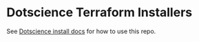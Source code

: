# Dotscience Terraform Installers

See [Dotscience install docs](https://docs.dotscience.com/install/) for how to use this repo.

